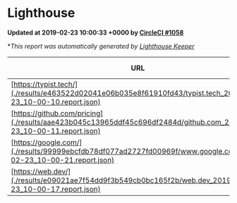 
# Lighthouse

**Updated at 2019-02-23 10:00:33 +0000 by [CircleCI #1058](https://circleci.com/gh/ItinerisLtd/lighthouse-keeper-example/1058)**

**This report was automatically generated by [Lighthouse Keeper](https://github.com/itinerisltd/lighthouse-keeper)*

| URL | Performance | Accessibility | Best Practices | SEO | PWA | Updated At |
| --- | --- | --- | --- | --- | --- | --- |
| [https://typist.tech/](./results/e463522d02041e06b035e8f61910fd43/typist.tech_2019-02-23_10-00-10.report.json) | 1 |  |  |  |  | 2019-02-23T10:00:10.976Z |
| [https://github.com/pricing](./results/aae423b045c13965ddf45c696df2484d/github.com_2019-02-23_10-00-11.report.json) | 0.71 | 0.89 | 0.93 | 0.9 | 0.58 | 2019-02-23T10:00:11.290Z |
| [https://google.com/](./results/99999ebcfdb78df077ad2727fd00969f/www.google.com_2019-02-23_10-00-21.report.json) | 0.96 | 0.71 | 0.93 | 0.8 | 0.58 | 2019-02-23T10:00:21.222Z |
| [https://web.dev/](./results/e09021ae7f54dd9f3b549cb0bc165f2b/web.dev_2019-02-23_10-00-17.report.json) | 0.9 | 0.93 | 1 | 0.91 | 1 | 2019-02-23T10:00:17.638Z |
